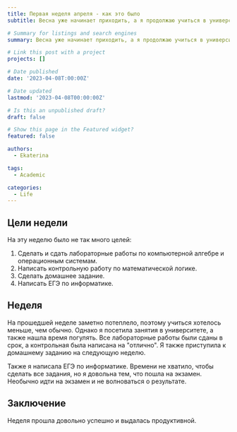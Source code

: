 ```yaml
---
title: Первая неделя апреля - как это было
subtitle: Весна уже начинает приходить, а я продолжаю учиться в университете. Читайте этот пост, чтобы узнать о моей прошедшей неделе!

# Summary for listings and search engines
summary: Весна уже начинает приходить, а я продолжаю учиться в университете. Читайте этот пост, чтобы узнать о моей прошедшей неделе!

# Link this post with a project
projects: []

# Date published
date: '2023-04-08T:00:00Z'

# Date updated
lastmod: '2023-04-08T00:00:00Z'

# Is this an unpublished draft?
draft: false

# Show this page in the Featured widget?
featured: false

authors:
  - Ekaterina

tags:
  - Academic

categories:
  - Life
---
```


## Цели недели

На эту неделю было не так много целей:

1. Сделать и сдать лабораторные работы по компьютерной алгебре и операционным системам.
2. Написать контрольную работу по математической логике.
3. Сделать домашнее задание.
4. Написать ЕГЭ по информатике.

## Неделя

На прошедшей неделе заметно потеплело, поэтому учиться хотелось меньше, чем обычно. Однако я посетила занятия в университете, а также нашла время погулять. Все лабораторные работы были сданы в срок, а контрольная была написана на "отлично". Я также приступила к домашнему заданию на следующую неделю.

Также я написала ЕГЭ по информатике. Времени не хватило, чтобы сделать все задания, но я довольна тем, что пошла на экзамен. Необычно идти на экзамен и не волноваться о результате.

## Заключение

Неделя прошла довольно успешно и выдалась продуктивной.
